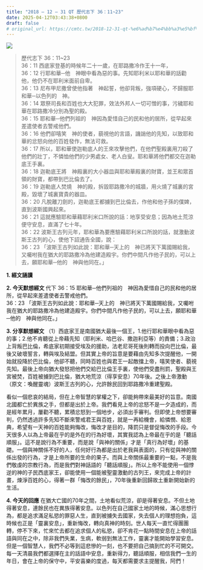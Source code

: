 ```yaml
---
title: "2018 – 12 – 31 QT 歷代志下 36：11~23"
date: 2025-04-12T03:43:38+0800
draft: false
# original_url: https://cmtc.tw/2018-12-31-qt-%e6%ad%b7%e4%bb%a3%e5%bf%97%e4%b8%8b-36%ef%bc%9a1123
---
```


![](/images/qt.jpg)
> 歷代志下 36：11\~23  
> 36：11 西底家登基的時候年二十一歲，在耶路撒冷作王十一年，  
> 36：12 行耶和華─他　神眼中看為惡的事。先知耶利米以耶和華的話勸他，他仍不在耶利米面前自卑。  
> 36：13 尼布甲尼撒曾使他指著　神起誓，他卻背叛，強項硬心，不歸服耶和華─以色列的　神。  
> 36：14 眾祭司長和百姓也大大犯罪，效法外邦人一切可憎的事，污穢耶和華在耶路撒冷分別為聖的殿。  
> 36：15 耶和華─他們列祖的　神因為愛惜自己的民和他的居所，從早起來差遣使者去警戒他們。  
> 36：16 他們卻嘻笑　神的使者，藐視他的言語，譏誚他的先知，以致耶和華的忿怒向他的百姓發作，無法可救。  
> 36：17 所以，耶和華使迦勒底人的王來攻擊他們，在他們聖殿裏用刀殺了他們的壯丁，不憐恤他們的少男處女、老人白叟。耶和華將他們都交在迦勒底王手裏。  
> 36：18 迦勒底王將　神殿裏的大小器皿與耶和華殿裏的財寶，並王和眾首領的財寶，都帶到巴比倫去了。  
> 36：19 迦勒底人焚燒　神的殿，拆毀耶路撒冷的城牆，用火燒了城裏的宮殿，毀壞了城裏寶貴的器皿。  
> 36：20 凡脫離刀劍的，迦勒底王都擄到巴比倫去，作他和他子孫的僕婢，直到波斯國興起來。  
> 36：21 這就應驗耶和華藉耶利米口所說的話：地享受安息；因為地土荒涼便守安息，直滿了七十年。  
> 36：22 波斯王古列元年，耶和華為要應驗藉耶利米口所說的話，就激動波斯王古列的心，使他下詔通告全國，說：  
> 36：23 「波斯王古列如此說：耶和華─天上的　神已將天下萬國賜給我，又囑咐我在猶大的耶路撒冷為他建造殿宇。你們中間凡作他子民的，可以上去，願耶和華─他的　神與他同在。」

**1. 經文誦讀**

**2.  今天默想經文**
代下 36：15 耶和華─他們列祖的　神因為愛惜自己的民和他的居所，從早起來差遣使者去警戒他們。  
36：23 「波斯王古列如此說：耶和華─天上的　神已將天下萬國賜給我，又囑咐我在猶大的耶路撒冷為他建造殿宇。你們中間凡作他子民的，可以上去，願耶和華─他的　神與他同在。」

**3. 分享默想經文**
（1）西底家王是南國猶大最後一個王，1.他行耶和華眼中看為惡的事；2.他不肯聽從上帝藉先知（耶利米、哈巴谷、撒迦利亞等）的責備；3.政治上背叛巴比倫，希底家初期接受埃及的援助，法老尼哥死後則轉而投向巴比倫，最後又破壞誓言，轉與埃及結盟。但其實上帝的旨意是要藉由先知多次提醒他，一開始就投降於巴比倫，他卻不聽，同時百姓也與君王一起敵擋上帝，嘻笑使者、藐視先知。最後上帝向猶大發怒把他們交給巴比倫王手裏，使他們受盡刑罰，聖殿與王宮被焚，百姓被擄到巴比倫，猶大地荒涼（得享安息）70年後。之後上帝激動（原文：喚醒靈魂）波斯王古列的心，允許餘民回到耶路撒冷重建聖殿。

看似一個悲哀的結局，但在上帝智慧的掌權之下，卻能夠帶來最美好的旨意。南國北國都亡於異族之手，但都是出於上帝。我們看見上帝的忿怒不是一夕造成的，而是經年累月，屢勸不聽，累積忿怒到一個地步，必須出手審判。但即使上帝想要審判，仍然透過許多先知不斷來警戒君王與百姓，就是一再給機會，給憐憫、給恩典，希望有一天神的百姓能夠悔改，悔改才是目的，降罰只是督促悔改的手段。今天很多人以為上帝最在乎的是外在的行為好壞，其實我認為上帝最在乎的是「聽話順服」。這不是說行為不重要，而是說「與神的關係」才是「真行為好壞」的基礎。一個與神關係不好的人，任何好行為都是出於老我與表面的，只有從與神的關係出發的行為，才是上帝所要的生命的果子。而與上帝關係最重要的一點，不是我們敬虔的宗教行為，而是我們對神話語的「聽話順服」。所以上帝不能使用一個悖逆的神的子民西底家王，卻能使用一個能被聖靈激動的古列王，來完成上帝的計畫，煉淨百姓的心，得著一群「悔改的餘民」，70年後重新回歸故土重新開始新的生活。

**4. 今天的回應**
在猶大亡國的70年之間，土地看似荒涼，卻是得著安息。不但土地得著安息，連餘民也在異族得著安息。以色列在自己國家土地的時候，滿心思想行為，都是追求滿足私慾的罪惡人生，直到被擄失去國家，失去個人的理想抱負，這時候也正是「靈裏安息」，重新悔改，轉向真神的時刻。世人每天一直忙得團團轉，停不下來，忙來忙去都在追求個人的私慾，卻不肯花一點時間安息在上帝的話語與同在之中，除非我們失業，生病，軟弱到無法工作，靈裏才能開始學習安息。但是一個智慧人，我們不必等到這悲慘的一刻，也不要把自己搞到忙的不可開交。每一天清晨我們都選擇在主的話語中安息，重新得力，聽話順服，相信我們一生的年日，會在上帝的保守中，平安喜樂的度過，每天都需要求主提醒我，阿們！
